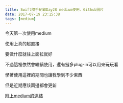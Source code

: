 ```yaml
---
title: Swift隨手紀錄Day28 medium使用、Github圖片
date: 2017-07-19 23:15:38
tags: [medium]
---
```


今天第一次使用medium

使用上真的超直接

要做什麼就往上面拉就好

<!--more-->

不過這裡依然會繼續使用，還有挺多plug-in可以用來玩玩看

學著使用這裡的期間也讓我學到不少東西

但是近期應該兩邊都會更新

[ 附上medium的連結 ]( https://medium.com/@darrenwu/swift-app-icon-%E8%A8%AD%E5%AE%9A-uiview%E6%93%8D%E4%BD%9C-readme%E6%96%B0%E5%A2%9E%E5%9C%96%E7%89%87-ffd3ac3f40c9 )
